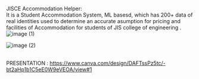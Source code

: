 JISCE Accommodation Helper: <br>
It is a Student Accommodation System, ML basesd, which has 200+ data of real identities used to determine an accurate asumption for pricing and facilities of Accommodation for students of JIS college of engineering . <br>
![image (1)](https://github.com/RaisaGhosh/JISCEAccomodationHelper/assets/71429098/6f42df2f-19bd-4517-b3e9-58a052e63abe)

![image (2)](https://github.com/RaisaGhosh/JISCEAccomodationHelper/assets/71429098/fe1ae9f5-5598-4d72-a798-c1dc32de1b24)


<br> PRESENTATION : https://www.canva.com/design/DAFTssPz5tc/-bt2aHp1b1C5eE0W9eVEOA/view#1
